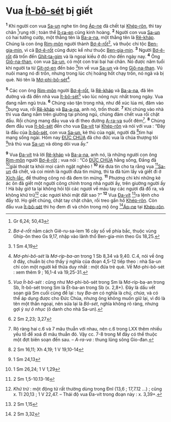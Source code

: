 # Vua [Ít-bô-sét]() bị giết
<sup><b>1</b></sup> Khi người con vua [Sa-un]() nghe tin ông [Áp-ne]() đã chết tại [Khép-rôn](), thì tay chân [^1*]rụng rời ; toàn thể [Ít-ra-en]() cũng kinh hoàng. <sup><b>2</b></sup> Người con vua [Sa-un]() có hai tướng cướp, một thằng tên là [Ba-a-na](), một thằng tên là [Rê-kháp](). Chúng là con ông [Rim-môn]() người thành [Bơ-ê-rốt]()[^1], và thuộc chi tộc [Ben-gia-min](), vì cả [Bơ-ê-rốt]() cũng được kể như thuộc [Ben-gia-min](). <sup><b>3</b></sup> Người [Bơ-ê-rốt]() đã trốn đến [Ghít-ta-gim]() và là ngoại kiều ở đó cho đến ngày nay. <sup><b>4</b></sup> Ông [Giô-na-than](), con vua [Sa-un](), có một con trai bại hai chân. Nó được năm tuổi khi người ta từ [Gít-rơ-en]() đến báo [^2*]tin về vua [Sa-un]() và ông [Giô-na-than](). Vú nuôi mang nó đi trốn, nhưng trong lúc chị hoảng hốt chạy trốn, nó ngã và bị què. Nó tên là [Mơ-phi-bô-sét]()[^2].

<sup><b>5</b></sup> Các con ông [Rim-môn]() người [Bơ-ê-rốt](), là [Rê-kháp]() và [Ba-a-na](), đã lên đường và đã đến nhà vua [Ít-bô-sét]()[^3] vào lúc nóng nực nhất trong ngày. Vua đang nằm ngủ trưa. <sup><b>6</b></sup> Chúng vào tận trong nhà, như để xúc lúa mì, đâm vào [^3*]bụng vua, rồi [Rê-kháp]() và [Ba-a-na](), anh nó, trốn thoát. <sup><b>7</b></sup> Khi chúng vào nhà thì vua đang nằm trên giường tại phòng ngủ, chúng đâm chết vua rồi chặt đầu. Rồi chúng mang đầu vua và đi theo đường [A-ra-va]() suốt đêm[^4]. <sup><b>8</b></sup> Chúng đem đầu vua [Ít-bô-sét]() đến cho vua [Đa-vít]() tại [Khép-rôn]() và nói với vua : “Đây là đầu của [Ít-bô-sét](), con vua [Sa-un](), kẻ thù của ngài, người đã [^4*]tìm hại mạng sống ngài. Hôm nay [ĐỨC CHÚA]() đã cho đức vua là chúa thượng tôi [^5*]trả thù vua [Sa-un]() và dòng dõi vua ấy.”

<sup><b>9</b></sup> Vua [Đa-vít]() trả lời [Rê-kháp]() và [Ba-a-na](), anh nó, là những người con ông [Rim-môn]() người [Bơ-ê-rốt]() ; vua nói : “Có [ĐỨC CHÚA]() hằng sống, Đấng đã [^6*]giải thoát ta khỏi mọi cảnh ngặt nghèo ! <sup><b>10</b></sup> Kẻ đưa tin cho ta rằng vua [^7*][Sa-un]() đã chết, và coi mình là người đưa tin mừng, thì ta đã túm lấy và giết đi ở [Xích-lắc](), để thưởng công nó đã đem tin mừng. <sup><b>11</b></sup> Phương chi khi những kẻ ác ôn đã giết một người công chính trong nhà người ấy, trên giường người ấy ! Há bây giờ ta lại không hỏi tội các ngươi về máu tay các ngươi đã đổ ra, và không khử trừ[^5] các ngươi khỏi mặt đất sao ?” <sup><b>12</b></sup> Vua [Đa-vít]() [^8*]ra lệnh cho đầy tớ. Họ giết chúng, chặt tay chặt chân, rồi treo gần hồ [Khép-rôn](). Còn đầu vua [Ít-bô-sét]() thì họ đem đi và chôn trong mộ ông [^9*][Áp-ne]() tại [Khép-rôn]().

[^1]: *Bơ-ê-rốt* nằm cách Giê-ru-sa-lem 16 cây số về phía bắc, thuộc vùng Ghíp-ôn theo Gs 9,17, nhập vào lãnh thổ Ben-gia-min theo Gs 18,25.
[^2]: *Mơ-phi-bô-sét* là *Mơ-ríp-ba-an* trong 1 Sb 8,34 và 9,40. C.4, nói về ông ở đây, chuẩn bị cho thấy ý nghĩa của đoạn 4,5-12 tiếp theo : nhà Sa-un chỉ còn một người kế thừa duy nhất : một đứa trẻ què. Về Mơ-phi-bô-sét : xem thêm 9 ; 16,1-4 và 19,25-31.
[^3]: *Vua Ít-bô-sét* : cũng như Mơ-phi-bô-sét trong Sm là Mơ-ríp-ba-an trong Sb, Ít-bô-sét trong Sm là Ét-ba-an trong Sb (x. 2,8+). Đây là dấu vết soạn giả Sm cuối cùng để lại : tuy *Ba-an* có nghĩa là *chủ, chúa*, và có thể áp dụng được cho Đức Chúa, nhưng ông không muốn giữ lại, vì đó là tên một thần ngoại, nên sửa lại là *Bô-sét*, nghĩa không rõ ràng, nhưng gợi ý *sự ô nhục* (ô danh cho nhà Sa-un).
[^4]: Rõ ràng hai c.6 và 7 mâu thuẫn với nhau, nên c.6 trong LXX thêm nhiều yếu tố để xoá đi mâu thuẫn đó. Vậy cc. 7-8 trong M đây có thể thuộc một đợt biên soạn đến sau. – *A-ra-va* : thung lũng sông Gio-đan.
[^5]: *Khử trừ* : một động từ rất thường dùng trong Đnl (13,6 ; 17,7.12 ...) ; cũng x. Tl 20,13 ; 1 V 22,47. – Thái độ vua Đa-vít trong đoạn này : x. 3,39+.
[^1*]: Gr 6,24; 50,43
[^2*]: 1 Sm 4,19
[^3*]: 2 Sm 2,23; 3,27
[^4*]: 2 Sm 16,11; Xh 4,19; 1 V 19,10-14
[^5*]: 1 Sm 24,13
[^6*]: 1 Sm 26,24; 1 V 1,29
[^7*]: 2 Sm 1,5-10.13-16
[^8*]: 2 Sm 1,15
[^9*]: 2 Sm 3,32